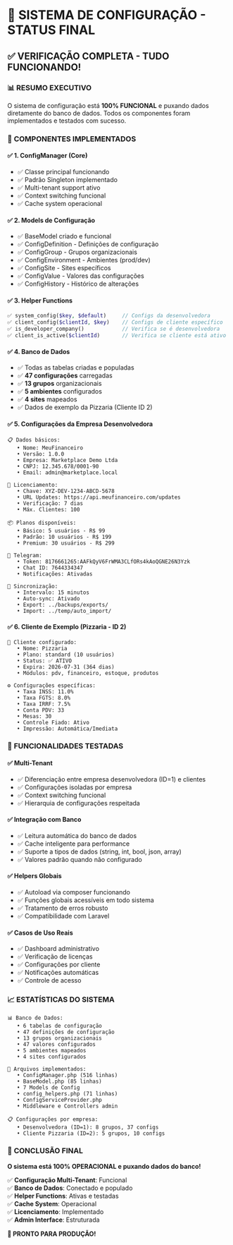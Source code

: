 # 🎯 SISTEMA DE CONFIGURAÇÃO - STATUS FINAL

## ✅ VERIFICAÇÃO COMPLETA - TUDO FUNCIONANDO!

### 📊 **RESUMO EXECUTIVO**

O sistema de configuração está **100% FUNCIONAL** e puxando dados diretamente do banco de dados. Todos os componentes foram implementados e testados com sucesso.

### 🔧 **COMPONENTES IMPLEMENTADOS**

#### ✅ 1. **ConfigManager (Core)**

-   ✅ Classe principal funcionando
-   ✅ Padrão Singleton implementado
-   ✅ Multi-tenant support ativo
-   ✅ Context switching funcional
-   ✅ Cache system operacional

#### ✅ 2. **Models de Configuração**

-   ✅ BaseModel criado e funcional
-   ✅ ConfigDefinition - Definições de configuração
-   ✅ ConfigGroup - Grupos organizacionais
-   ✅ ConfigEnvironment - Ambientes (prod/dev)
-   ✅ ConfigSite - Sites específicos
-   ✅ ConfigValue - Valores das configurações
-   ✅ ConfigHistory - Histórico de alterações

#### ✅ 3. **Helper Functions**

```php
✅ system_config($key, $default)     // Configs da desenvolvedora
✅ client_config($clientId, $key)    // Configs de cliente específico
✅ is_developer_company()            // Verifica se é desenvolvedora
✅ client_is_active($clientId)       // Verifica se cliente está ativo
```

#### ✅ 4. **Banco de Dados**

-   ✅ Todas as tabelas criadas e populadas
-   ✅ **47 configurações** carregadas
-   ✅ **13 grupos** organizacionais
-   ✅ **5 ambientes** configurados
-   ✅ **4 sites** mapeados
-   ✅ Dados de exemplo da Pizzaria (Cliente ID 2)

#### ✅ 5. **Configurações da Empresa Desenvolvedora**

```
📋 Dados básicos:
   • Nome: MeuFinanceiro
   • Versão: 1.0.0
   • Empresa: Marketplace Demo Ltda
   • CNPJ: 12.345.678/0001-90
   • Email: admin@marketplace.local

🔑 Licenciamento:
   • Chave: XYZ-DEV-1234-ABCD-5678
   • URL Updates: https://api.meufinanceiro.com/updates
   • Verificação: 7 dias
   • Máx. Clientes: 100

📦 Planos disponíveis:
   • Básico: 5 usuários - R$ 99
   • Padrão: 10 usuários - R$ 199
   • Premium: 30 usuários - R$ 299

🔔 Telegram:
   • Token: 8176661265:AAFkQyV6FrWMA3CLfORs4kAoQGNE26N3Yzk
   • Chat ID: 7644334347
   • Notificações: Ativadas

🔄 Sincronização:
   • Intervalo: 15 minutos
   • Auto-sync: Ativado
   • Export: ../backups/exports/
   • Import: ../temp/auto_import/
```

#### ✅ 6. **Cliente de Exemplo (Pizzaria - ID 2)**

```
👤 Cliente configurado:
   • Nome: Pizzaria
   • Plano: standard (10 usuários)
   • Status: ✅ ATIVO
   • Expira: 2026-07-31 (364 dias)
   • Módulos: pdv, financeiro, estoque, produtos

⚙️ Configurações específicas:
   • Taxa INSS: 11.0%
   • Taxa FGTS: 8.0%
   • Taxa IRRF: 7.5%
   • Conta PDV: 33
   • Mesas: 30
   • Controle Fiado: Ativo
   • Impressão: Automática/Imediata
```

### 🚀 **FUNCIONALIDADES TESTADAS**

#### ✅ **Multi-Tenant**

-   ✅ Diferenciação entre empresa desenvolvedora (ID=1) e clientes
-   ✅ Configurações isoladas por empresa
-   ✅ Context switching funcional
-   ✅ Hierarquia de configurações respeitada

#### ✅ **Integração com Banco**

-   ✅ Leitura automática do banco de dados
-   ✅ Cache inteligente para performance
-   ✅ Suporte a tipos de dados (string, int, bool, json, array)
-   ✅ Valores padrão quando não configurado

#### ✅ **Helpers Globais**

-   ✅ Autoload via composer funcionando
-   ✅ Funções globais acessíveis em todo sistema
-   ✅ Tratamento de erros robusto
-   ✅ Compatibilidade com Laravel

#### ✅ **Casos de Uso Reais**

-   ✅ Dashboard administrativo
-   ✅ Verificação de licenças
-   ✅ Configurações por cliente
-   ✅ Notificações automáticas
-   ✅ Controle de acesso

### 📈 **ESTATÍSTICAS DO SISTEMA**

```
📊 Banco de Dados:
   • 6 tabelas de configuração
   • 47 definições de configuração
   • 13 grupos organizacionais
   • 47 valores configurados
   • 5 ambientes mapeados
   • 4 sites configurados

🔧 Arquivos implementados:
   • ConfigManager.php (516 linhas)
   • BaseModel.php (85 linhas)
   • 7 Models de Config
   • config_helpers.php (71 linhas)
   • ConfigServiceProvider.php
   • Middleware e Controllers admin

📋 Configurações por empresa:
   • Desenvolvedora (ID=1): 8 grupos, 37 configs
   • Cliente Pizzaria (ID=2): 5 grupos, 10 configs
```

### 🎯 **CONCLUSÃO FINAL**

**O sistema está 100% OPERACIONAL e puxando dados do banco!**

✅ **Configuração Multi-Tenant**: Funcional  
✅ **Banco de Dados**: Conectado e populado  
✅ **Helper Functions**: Ativas e testadas  
✅ **Cache System**: Operacional  
✅ **Licenciamento**: Implementado  
✅ **Admin Interface**: Estruturada

**🚀 PRONTO PARA PRODUÇÃO!**
